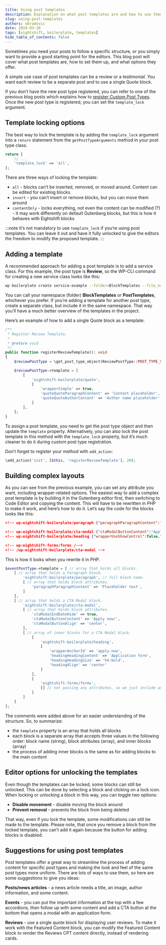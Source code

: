 ```yaml
---
title: Using post templates
description: Explanation on what post templates are and how to use them.
slug: using-post-templates
authors: obradovic
date: 2024-03-28
tags: [eightshift, boilerplate, templates]
hide_table_of_contents: false
---
```


Sometimes you need your posts to follow a specific structure, or you simply want to provide a good starting point for the editors. This blog post will cover what post templates are, how to set them up, and what options they offer.
<!--truncate-->

A simple use case of post templates can be a review or a testimonial. You want each review to be a separate post and to use a single Quote block.

If you don’t have the new post type registered, you can refer to one of the previous blog posts which explains how to [register Custom Post Types](/blog/using-cpts-and-taxonomies). Once the new post type is registered, you can set the `template_lock` argument.

## Template locking options

The best way to lock the template is by adding the `template_lock` argument into a `return` statement from the `getPostTypeArguments` method in your post type class.

```php
return [
	// ...
	'template_lock' => 'all',
];
```

There are three ways of locking the template:

- `all` - blocks can’t be inserted, removed, or moved around. Content can be edited for existing blocks
- `insert` - you can’t insert or remove blocks, but you can move them around
- `contentOnly` - locks everything, not even the content can be modified (?) - it may work differently on default Gutenberg blocks, but this is how it behaves with Eightshift blocks

:::note
It’s not mandatory to use `template_lock` if you’re using post templates. You can leave it out and have it fully unlocked to give the editors the freedom to modify the proposed template.
:::

## Adding a template

A recommended approach for adding a post template is to add a service class. For this example, the post type is **Review**, so the WP-CLI command for creating a new service class looks like this:

```bash
wp boilerplate create service-example --folder=BlockTemplates --file_name=ReviewTemplate
```

You can call your namespace (folder) **BlockTemplates** or **PostTemplates**, whichever you prefer. If you’re adding a template for another post type, create a separate class, but include it in the same namespace. That way you’ll have a much better overview of the templates in the project.

Here’s an example of how to add a single Quote block as a template:

```php
/**
 * Register Review Template.
 *
 * @return void
 */
public function registerReviewTemplate(): void
{
	$reviewPostType = \get_post_type_object(ReviewPostType::POST_TYPE_SLUG);

	$reviewPostType->template = [
		[
			'eightshift-boilerplate/quote',
			[
				'wrapperSimple' => true,
				'quoteQuoteParagraphContent' => 'Content placeholder',
				'quoteQuoteAuthorContent' => 'Author name placeholder',
			]
		],
	];
}
```

To assign a post template, you need to get the post type object and then update the `template` property. Alternatively, you can also lock the post template in this method with the `template_lock` property, but it’s much cleaner to do it during custom post type registration.

Don’t forget to register your method with `add_action`:

```php
\add_action('init', [$this, 'registerReviewTemplate'], 20);
```

## Building complex layouts

As you can see from the previous example, you can set any attribute you want, including wrapper-related options. The easiest way to add a complex post template is by building it in the Gutenberg editor first, then switching to Code Editor and copying the content. This will have to be rewritten in PHP to make it work, and here’s how to do it. Let’s say the code for the blocks looks like this:

```json
<!-- wp:eightshift-boilerplate/paragraph {"paragraphParagraphContent":"Placeholder text"} /-->

<!-- wp:eightshift-boilerplate/cta-modal {"ctaModalButtonContent":"Apply now!","ctaModalEndDateHide":true} -->
<!-- wp:eightshift-boilerplate/heading {"wrapperUseShowControl":false,"wrapperSimpleShowControl":false,"wrapperSimple":true,"wrapperAnchorId":"apply-now","headingHeadingContent":"Application form","headingHeadingSize":"h4:bold","headingAlign":"center"} /-->

<!-- wp:eightshift-forms/forms /-->
<!-- /wp:eightshift-boilerplate/cta-modal -->
```

This is how it looks when you rewrite it in PHP.

```php
$eventPostType->template = [ // array that holds all blocks.
	[ // array that holds a Paragraph block.
		'eightshift-boilerplate/paragraph', // full block name.
		[ // array that holds block attributes.
			'paragraphParagraphContent' => 'Placeholder text',
		]
	],
	[ // array that holds a CTA Modal block.
		'eightshift-boilerplate/cta-modal',
		[ // array that holds block attributes.
			'ctaModalEndDateHide' => true,
			'ctaModalButtonContent' => 'Apply now!',
			'ctaModalButtonAlign' => 'center',
		],
		[ // array of inner blocks for a CTA Modal block.
			[
				'eightshift-boilerplate/heading',
				[
					'wrapperAnchorId' => 'apply-now',
					'headingHeadingContent' => 'Application form',
					'headingHeadingSize' => 'h4:bold',
					'headingAlign' => 'center'
				]
			],
			[
				'eightshift-forms/forms',
				[] // not passing any attributes, so we just include an empty array.
			]
		]
	]
];
```

The comments were added above for an easier understanding of the structure. So, to summarize:

- the `template` property is an array that holds all blocks
- each block is a separate array that accepts three values in the following order: block name (string), block attributes (array), and inner blocks (array)
- the process of adding inner blocks is the same as for adding blocks to the main content

## Editor options for unlocking the templates

Even though the templates can be locked, some blocks can still be unlocked. This can be done by selecting a block and clicking on a lock icon. When locking or unlocking a block in this way, you can toggle two options:

- **Disable movement** - disable moving the block around
- **Prevent removal** - prevents the block from being deleted

That way, even if you lock the template, some modifications can still be made to the template. Please note, that once you remove a block from the locked template, you can’t add it again because the button for adding blocks is disabled.

## Suggestions for using post templates

Post templates offer a great way to streamline the process of adding content for specific post types and making the look and feel of the same post types more uniform. There are lots of ways to use them, so here are some suggestions to give you ideas:

**Posts/news articles** - a news article needs a title, an image, author information, and some content.

**Events** - you can put the important information at the top with a few accordions, then follow up with some content and add a CTA button at the bottom that opens a modal with an application form.

**Reviews** - use a single quote block for displaying user reviews. To make it work with the Featured Content block, you can modify the Featured Content block to render the Reviews CPT content directly, instead of rendering cards.
